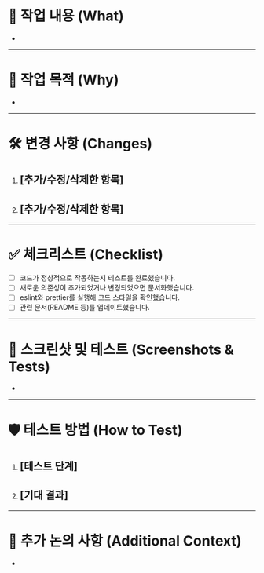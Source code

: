 # 📝 작업 내용 (What)
<!-- 이 PR에서 변경된 주요 내용을 간단히 설명해주세요. -->
- 

---

# 🎯 작업 목적 (Why)
<!-- 이 작업을 통해 해결하고자 하는 문제 또는 달성하고자 하는 목표를 설명해주세요. -->
- 

---

# 🛠️ 변경 사항 (Changes)
<!-- 주요 변경 사항을 상세히 기술해주세요. -->
1. [추가/수정/삭제한 항목]
    - 
2. [추가/수정/삭제한 항목]
    - 

---

# ✅ 체크리스트 (Checklist)
<!-- PR 검토 및 병합 전에 확인해야 할 사항을 체크해주세요. -->
- [ ] 코드가 정상적으로 작동하는지 테스트를 완료했습니다.
- [ ] 새로운 의존성이 추가되었거나 변경되었으면 문서화했습니다.
- [ ] eslint와 prettier를 실행해 코드 스타일을 확인했습니다.
- [ ] 관련 문서(README 등)를 업데이트했습니다.

---

# 📸 스크린샷 및 테스트 (Screenshots & Tests)
<!-- UI 변경이 있는 경우 스크린샷 또는 동작 확인 GIF를 첨부해주세요. -->
- 

---

# 🛡️ 테스트 방법 (How to Test)
<!-- 변경 사항이 제대로 동작하는지 테스트하는 방법을 구체적으로 기술해주세요. -->
1. [테스트 단계]
    - 
2. [기대 결과]
    - 

---


# 🤔 추가 논의 사항 (Additional Context)
<!-- 논의가 필요한 내용이나 다른 팀원의 의견을 듣고 싶은 점을 추가해주세요. -->
- 
